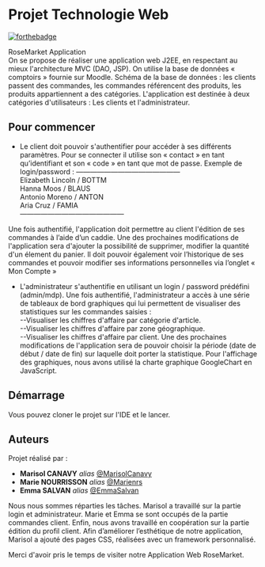 # Projet Technologie Web

[![forthebadge](http://forthebadge.com/images/badges/built-with-love.svg)](http://forthebadge.com)

RoseMarket Application                                           
On se propose de réaliser une application web J2EE, en respectant au mieux l'architecture MVC (DAO, JSP).
On utilise la base de données « comptoirs » fournie sur Moodle.
Schéma de la base de données : les clients passent des commandes, les commandes référencent des produits, les produits appartiennent a des catégories. 
L'application est destinée à deux catégories d'utilisateurs : Les clients et l'administrateur.

## Pour commencer

* Le client doit pouvoir s'authentifier pour accéder à ses différents paramètres. Pour se connecter il utilise son « contact » en tant qu’identifiant et son « code » en tant que mot de passe. Exemple de login/password : 
———————————————                                                             
  Elizabeth Lincoln / BOTTM      
  Hanna Moos / BLAUS       
  Antonio Moreno / ANTON      
  Aria Cruz / FAMIA      
———————————————

Une fois authentifié, l'application doit permettre au client l'édition de ses commandes à l’aide d’un caddie. Une des prochaines modifications de l'application sera d'ajouter la possibilité de supprimer, modifier la quantité d'un élement du panier.
Il doit pouvoir également voir l’historique de ses commandes et pouvoir modifier ses informations personnelles via l’onglet « Mon Compte »

* L'administrateur s'authentifie en utilisant un login / password prédéfini (admin/mdp). 
Une fois authentifié, l'administrateur a accès à une série de tableaux de bord graphiques qui lui permettent de visualiser des statistiques sur les commandes saisies :                             
--Visualiser les chiffres d'affaire par catégorie d'article.                                       
--Visualiser les chiffres d'affaire par zone géographique.                               
--Visualiser les chiffres d'affaire par client.
Une des prochaines modifications de l'application sera de pouvoir choisir la période (date de début / date de fin) sur laquelle doit porter la statistique.
Pour l'affichage des graphiques, nous avons utilisé la charte graphique GoogleChart en JavaScript.


## Démarrage

Vous pouvez cloner le projet sur l'IDE et le lancer.


## Auteurs

Projet réalisé par : 
* **Marisol CANAVY** _alias_ [@MarisolCanavy](https://github.com/MarisolCanavy)
* **Marie NOURRISSON** _alias_ [@Marienrs](https://github.com/Marienrs)
* **Emma SALVAN** _alias_ [@EmmaSalvan](https://github.com/EmmaSalvan)


Nous nous sommes réparties les tâches. Marisol a travaillé sur la partie login et administrateur. Marie et Emma se sont occupés de la partie commandes client. Enfin, nous avons travaillé en coopération sur la partie édition du profil client.
Afin d’améliorer l’esthétique de notre application, Marisol a ajouté des pages CSS, réalisées avec un framework personnalisé.

Merci d'avoir pris le temps de visiter notre Application Web RoseMarket.



